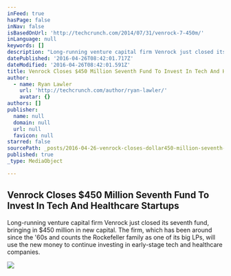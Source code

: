 ```yaml
---
inFeed: true
hasPage: false
inNav: false
isBasedOnUrl: 'http://techcrunch.com/2014/07/31/venrock-7-450m/'
inLanguage: null
keywords: []
description: "Long-running venture capital firm Venrock just closed its seventh fund, bringing in $450 million in new capital. The firm, which has been around since the '60s and counts the Rockefeller family as one of its big LPs, will use the new money to continue investing in early-stage tech and healthcare companies."
datePublished: '2016-04-26T08:42:01.717Z'
dateModified: '2016-04-26T08:42:01.591Z'
title: Venrock Closes $450 Million Seventh Fund To Invest In Tech And Healthcare Startups
author:
  - name: Ryan Lawler
    url: 'http://techcrunch.com/author/ryan-lawler/'
    avatar: {}
authors: []
publisher:
  name: null
  domain: null
  url: null
  favicon: null
starred: false
sourcePath: _posts/2016-04-26-venrock-closes-dollar450-million-seventh-fund-to-invest-in-tech-a.md
published: true
_type: MediaObject

---
```

<article style=""><h1>Venrock Closes $450 Million Seventh Fund To Invest In Tech And Healthcare Startups</h1><p>Long-running venture capital firm Venrock just closed its seventh fund, bringing in $450 million in new capital. The firm, which has been around since the '60s and counts the Rockefeller family as one of its big LPs, will use the new money to continue investing in early-stage tech and healthcare companies.</p><img src="https://tctechcrunch2011.files.wordpress.com/2014/07/venrock-team.jpg?w=764&amp;h=400&amp;crop=1" /></article>